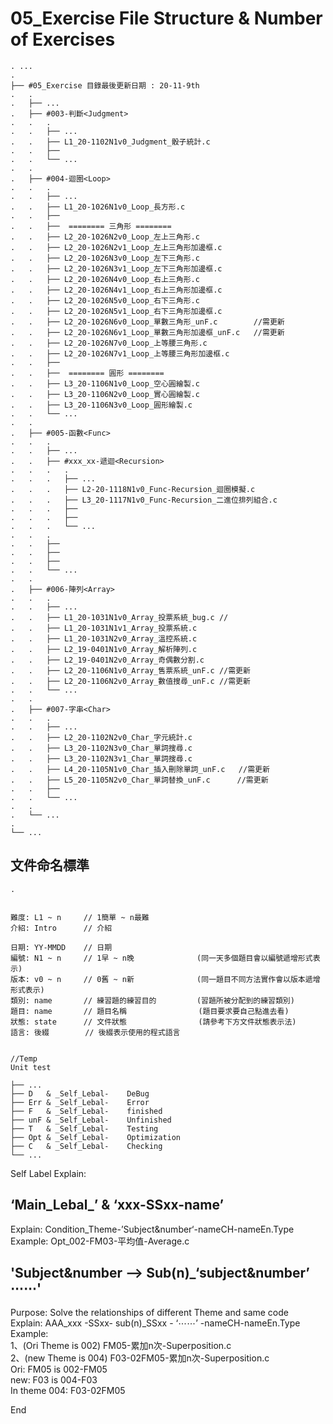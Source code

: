 # 05_Exercise File Structure & Number of Exercises
```
. ...
.
├── #05_Exercise 目錄最後更新日期 : 20-11-9th
.   .
.   ├── ...
.   ├── #003-判斷<Judgment>
.   .   .
.   .   ├── ...
.   .   ├── L1_20-1102N1v0_Judgment_骰子統計.c
.   .   ├── 
.   .   └── ...
.   .
.   ├── #004-迴圈<Loop>
.   .   .
.   .   ├── ...
.   .   ├── L1_20-1026N1v0_Loop_長方形.c
.   .   ├── 
.   .   ├──  ======== 三角形 ========
.   .   ├── L2_20-1026N2v0_Loop_左上三角形.c
.   .   ├── L2_20-1026N2v1_Loop_左上三角形加邊框.c
.   .   ├── L2_20-1026N3v0_Loop_左下三角形.c
.   .   ├── L2_20-1026N3v1_Loop_左下三角形加邊框.c
.   .   ├── L2_20-1026N4v0_Loop_右上三角形.c
.   .   ├── L2_20-1026N4v1_Loop_右上三角形加邊框.c
.   .   ├── L2_20-1026N5v0_Loop_右下三角形.c
.   .   ├── L2_20-1026N5v1_Loop_右下三角形加邊框.c  
.   .   ├── L2_20-1026N6v0_Loop_單數三角形_unF.c        //需更新
.   .   ├── L2_20-1026N6v1_Loop_單數三角形加邊框_unF.c   //需更新
.   .   ├── L2_20-1026N7v0_Loop_上等腰三角形.c
.   .   ├── L2_20-1026N7v1_Loop_上等腰三角形加邊框.c
.   .   ├── 
.   .   ├──  ======== 圓形 ========
.   .   ├── L3_20-1106N1v0_Loop_空心圓繪製.c
.   .   ├── L3_20-1106N2v0_Loop_實心圓繪製.c
.   .   ├── L3_20-1106N3v0_Loop_圓形繪製.c
.   .   └── ...
.   .
.   ├── #005-函數<Func>
.   .   .
.   .   ├── ...
.   .   ├── #xxx_xx-遞迴<Recursion>
.   .   .   .
.   .   .   ├── ...
.   .   .   ├── L2-20-1118N1v0_Func-Recursion_迴圈模擬.c
.   .   .   ├── L3_20-1117N1v0_Func-Recursion_二進位排列組合.c
.   .   .   ├── 
.   .   .   ├── 
.   .   .   └── ...
.   .   .
.   .   ├──
.   .   ├── 
.   .   ├── 
.   .   └── ...
.   .
.   ├── #006-陣列<Array>
.   .   .
.   .   ├── ...
.   .   ├── L1_20-1031N1v0_Array_投票系統_bug.c //
.   .   ├── L1_20-1031N1v1_Array_投票系統.c
.   .   ├── L1_20-1031N2v0_Array_溫控系統.c
.   .   ├── L2_19-0401N1v0_Array_解析陣列.c
.   .   ├── L2_19-0401N2v0_Array_奇偶數分割.c
.   .   ├── L2_20-1106N1v0_Array_售票系統_unF.c //需更新
.   .   ├── L2_20-1106N2v0_Array_數值搜尋_unF.c //需更新
.   .   └── ...
.   .
.   ├── #007-字串<Char>
.   .   .
.   .   ├── ...
.   .   ├── L2_20-1102N2v0_Char_字元統計.c
.   .   ├── L3_20-1102N3v0_Char_單詞搜尋.c
.   .   ├── L3_20-1102N3v1_Char_單詞搜尋.c
.   .   ├── L4_20-1105N1v0_Char_插入刪除單詞_unF.c   //需更新
.   .   ├── L5_20-1105N2v0_Char_單詞替換_unF.c      //需更新
.   .   ├── 
.   .   └── ...
.   .
.   └── ...
.
└── ...
```


## 文件命名標準
```
.


難度: L1 ~ n     // 1簡單 ~ n最難
介紹: Intro      // 介紹

日期: YY-MMDD    // 日期
編號: N1 ~ n     // 1早 ~ n晚              (同一天多個題目會以編號遞增形式表示)
版本: v0 ~ n     // 0舊 ~ n新              (同一題目不同方法實作會以版本遞增形式表示)
類別: name       // 練習題的練習目的         (習題所被分配到的練習類別)
題目: name       // 題目名稱                (題目要求要自己點進去看)
狀態: state      // 文件狀態                (請參考下方文件狀態表示法)
語言: 後綴        // 後綴表示使用的程式語言


//Temp
Unit test

├── ...
├── D   & _Self_Lebal-    DeBug
├── Err & _Self_Lebal-    Error
├── F   & _Self_Lebal-    finished
├── unF & _Self_Lebal-    Unfinished
├── T   & _Self_Lebal-    Testing
├── Opt & _Self_Lebal-    Optimization
├── C   & _Self_Lebal-    Checking
└── ...
```

 Self Label Explain:  

 ‘Main_Lebal_’ & ‘xxx-SSxx-name’  
---
 Explain: Condition_Theme-’Subject&number‘-nameCH-nameEn.Type  
 Example: Opt_002-FM03-平均值-Average.c  


 'Subject&number ——> Sub(n)_‘subject&number’ ⋯⋯'  
---
 Purpose: Solve the relationships of different Theme and same code  
 Explain: AAA_xxx -SSxx- sub(n)_SSxx - ‘⋯⋯’ -nameCH-nameEn.Type  
 Example:  
           1、(Ori Theme is 002) FM05-累加n次-Superposition.c  
           2、(new Theme is 004) F03-02FM05-累加n次-Superposition.c  
               Ori: FM05 is 002-FM05  
               new: F03 is 004-F03  
               In theme 004: F03-02FM05  



End  